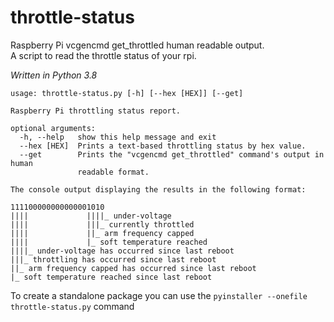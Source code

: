 # throttle-status
Raspberry Pi vcgencmd get_throttled human readable output.<br>
A script to read the throttle status of your rpi. 

_Written in Python 3.8_



```
usage: throttle-status.py [-h] [--hex [HEX]] [--get]

Raspberry Pi throttling status report.

optional arguments:
  -h, --help   show this help message and exit
  --hex [HEX]  Prints a text-based throttling status by hex value.
  --get        Prints the "vcgencmd get_throttled" command's output in human
               readable format.
               
The console output displaying the results in the following format:
```

```
111100000000000001010
||||             ||||_ under-voltage
||||             |||_ currently throttled
||||             ||_ arm frequency capped
||||             |_ soft temperature reached
||||_ under-voltage has occurred since last reboot
|||_ throttling has occurred since last reboot
||_ arm frequency capped has occurred since last reboot
|_ soft temperature reached since last reboot
```
To create a standalone package you can use the
`pyinstaller --onefile throttle-status.py` command